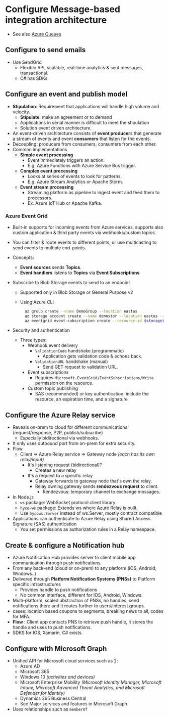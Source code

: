 # Configure Message-based integration architecture

- See also [Azure Queues](./5.1.1.%20Azure%20Queues%20(Storage%20Queues%20&%20Event%20Grid%20&%20Service%20Bus%20&%20Event%20Hubs%20&%20IoT%20Hub).md)

## Configure to send emails

- Use SendGrid
  - Flexible API, scalable, real-time analytics & sent messages, transactional.
  - C# has SDKs.

## Configure an event and publish model

- **Stipulation**: Requirement that applications will handle high volume and velocity.
  - **Stipulate**: make an agreement or to demand
  - Applications in serial manner is difficult to meet the stipulation
  - Solution event driven architecture.
- An event-driven architecture consists of **event producer**s that generate a stream of events and event **consumers** that listen for the events.
- Decoupling: producers from consumers, consumers from each other.
- Common implementations
  - **Simple event processing**
    - Event immediately triggers an action.
    - E.g. Azure Functions with Azure Service Bus trigger.
  - **Complex event processing**
    - Looks at series of events to look for patterns.
    - E.g. Azure Stream Analytics or Apache Storm.
  - **Event stream processing**
    - Streaming platform as pipeline to ingest event and feed them to processors.
    - Ex. Azure IoT Hub or Apache Kafka.

### Azure Event Grid

- Built-in supports for incoming events from Azure services, supports also custom application & third party events via webhooks/custom topics.
- You can filter & route events to different points, or use multicasting to send events to multiple end-points.
- Concepts:
  - **Event sources** sends **Topics**.
  - **Event handlers** listens to **Topics** via **Event Subscriptions**
- Subscribe to Blob Storage events to send to an endpoint
  - Supported only in Blob Storage or General Purpose v2
  - Using Azure CLI

    ```bash
      az group create --name DemoGroup --location eastus
      az storage account create --name demostor --location eastus --resource-group DemoGroup --sku Standard\_LRS --kind BlobStorage --access-tier Hot
      az eventgrid event-subscription create --resource-id $storageid –name contosostoragesub --endpoint https://contoso.com/api/update
    ```

- Security and authentication
  - Three types:
    - Webhook event delivery
      - `ValidationCode` handshake (programmatic)
        - Application gets validation code & echoes back.
      - `ValidationURL` handshake (manual)
        - Send GET request to validation URL.
    - Event subscriptions
      - Requires `Microsoft.EventGrid/EventSubscriptions/Write` permission on the resource.
    - Custom topic publishing
      - SAS (recommended) or key authentication: include the resource, an expiration time, and a signature

## Configure the Azure Relay service

- Reveals on-prem to cloud for different communications (request/response, P2P, publish/subscribe)
  - Especially bidirectional via webhooks.
- It only uses outbound port from on-prem for extra security.
- Flow
  - Client =>  Azure Relay service => Gateway node *(each has its own relay/input)*
    - It's listening request (bidirectional)?
      - Creates a new relay
    - It's a request to a specific relay
      - Gateway forwards to gateway node that's own the relay.
      - Relay owning gateway sends **rendezvous request** to client.
        - Rendezvous: temporary channel to exchange messages.
- In Node.js
  - `ws` package: WebSocket protocol client library
  - `hyco-ws` package: Extends ws where Azure Relay is built.
  - Use `hycows.Server` instead of ws.Server, mostly contract compatible
- Applications can authenticate to Azure Relay using Shared Access Signature (SAS) authentication
  - You set permissions as authorization rules in a Relay namespace.

## Create & configure a Notification hub

- Azure Notification Hub provides server to client mobile app communication through push notifications.
- From any back-end (cloud or on-prem) to any platform (iOS, Android, Windows..)
- Delivered through **Platform Notification Systems (PNSs)** to Platform specific infrastructures
  - Provides handle to push notifications
  - No common interface, different for IOS, Android, Windows.
- Multi-platform, scaled abstraction of PNSs, no handles, send notifications there and it routes further to users/interest groups.
- cases: location based coupons to segments, breaking news to all, codes for MFA.
- **Flow** : Client app contacts PNS to retrieve push handle, it stores the handle and uses to push notifications.
- SDKS for IOS, Xamarin, C# exists.

## Configure with Microsoft Graph

- Unified API for Microsoft cloud services such as [1] :
  - Azure AD
  - Microsoft 365
  - Windows 10 *(activities and devices)*
  - Microsoft Enterprise Mobility *(Microsoft Identity Manager, Microsoft Intune, Microsoft Advanced Threat Analytics, and Microsoft Defender for Identity)*
  - Dynamics 365 Business Central
  - See Major services and features in Microsoft Graph.
- Uses relationships such as `memberOf`

[1]: https://docs.microsoft.com/en-us/graph/overview#whats-in-microsoft-graph
